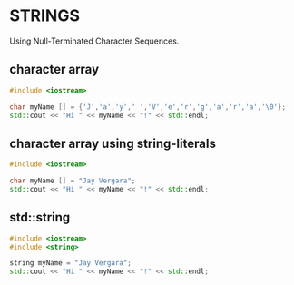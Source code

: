 # STRINGS
Using Null-Terminated Character Sequences.  
## character array
```cpp
#include <iostream>

char myName [] = {'J','a','y',' ','V','e','r','g','a','r','a','\0'};
std::cout << "Hi " << myName << "!" << std::endl;
```

## character array using string-literals
```cpp
#include <iostream>

char myName [] = "Jay Vergara";
std::cout << "Hi " << myName << "!" << std::endl;
```

## std::string
```cpp
#include <iostream>
#include <string>

string myName = "Jay Vergara";
std::cout << "Hi " << myName << "!" << std::endl;
```